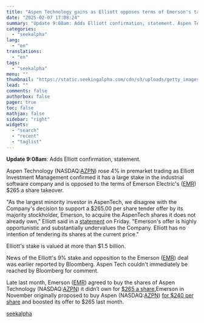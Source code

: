 ```yaml
---
title: "Aspen Technology gains as Elliott opposes terms of Emerson's takeover (update)"
date: "2025-02-07 17:08:24"
summary: "Update 9:08am: Adds Elliott confirmation, statement. Aspen Technology (NASDAQ:AZPN) rose 4% in premarket trading as Elliott Investment Management confirmed it has a large stake in the industrial software company and is opposed to the terms of Emerson Electric's (EMR) $265 a share takeover. \"As the largest minority investor in AspenTech,..."
categories:
  - "seekalpha"
lang:
  - "en"
translations:
  - "en"
tags:
  - "seekalpha"
menu: ""
thumbnail: "https://static.seekingalpha.com/cdn/s3/uploads/getty_images/1466574639/image_1466574639.jpg"
lead: ""
comments: false
authorbox: false
pager: true
toc: false
mathjax: false
sidebar: "right"
widgets:
  - "search"
  - "recent"
  - "taglist"
---
```


**Update 9:08am**: Adds Elliott confirmation, statement.

Aspen Technology (NASDAQ:[AZPN](https://seekingalpha.com/symbol/AZPN "Aspen Technology, Inc.")) rose 4% in premarket trading as Elliott Investment Management confirmed it has a large stake in the industrial software company and is opposed to the terms of Emerson Electric's ([EMR](https://seekingalpha.com/symbol/EMR "Emerson Electric Co.")) $265 a share takeover. 

"As the largest minority investor in AspenTech, we disagree with the Company's decision to support a $265.00 per share tender offer by its majority stockholder, Emerson, to acquire the AspenTech shares it does not already own," Elliott said in a [statement](https://seekingalpha.com/pr/19995594-elliott-statement-on-aspen-technology-inc " statement ")  on Friday. "Emerson's offer is highly opportunistic and substantially undervalues the Company. Elliott has no intention of tendering its shares at the current price."

Elliott's stake is valued at more than $1.5 billion.

News of the Elliott's 9% stake and opposition to the Emerson ([EMR](https://seekingalpha.com/symbol/EMR "Emerson Electric Co.")) deal was earlier reported by Bloomberg. Aspen Tech couldn't immediately be reached by Bloomberg for comment.

Late last month, Emerson ([EMR](https://seekingalpha.com/symbol/EMR "Emerson Electric Co.")) agreed to buy the shares of Aspen Technology (NASDAQ:[AZPN](https://seekingalpha.com/symbol/AZPN "Aspen Technology, Inc.")) it didn’t own for [$265 a share.](https://seekingalpha.com/news/4398828-emerson-electric-agrees-to-acquire-remaining-aspen-stock-for-7_2b " $265 a share.")Emerson in November originally proposed to buy Aspen (NASDAQ:[AZPN](https://seekingalpha.com/symbol/AZPN "Aspen Technology, Inc.")) [for $240 per share](https://seekingalpha.com/news/4247336-emerson-offers-to-buy-rest-of-aspen-tech-for-240-share-in-cash " for $240 per share ")  and boosted its offer to $265 last month.

[seekalpha](https://seekingalpha.com/news/4405115-aspen-technology-gains-on-report-elliott-opposes-terms-of-emersons-takeover)
